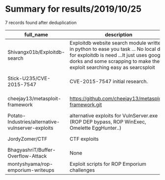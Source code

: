 
# Summary for results/2019/10/25
    
7 records found after deduplication

| full_name | description | html_url | matched_list | matched_count | pushed_at | size | stargazers_count | language | forks_count | vul_ids |
|---------------------------------------------------|-------------------------------------------------------------------------------------------------------------------------------------------------------------------------------------------------------------|----------------------------------------------------------------------|----------------------------------|-----------------|---------------------------|--------|--------------------|------------|---------------|-------------------|
| Shivangx01b/Exploitdb-search | Exploitdb website search module written in python to ease you task ... No local db for exploitdb is need ...It just uses google dorks and some scrapping to make the exploit searching easy as searcsploit | https://github.com/Shivangx01b/Exploitdb-search | ['exploit'] | 1 | 2019-10-25 13:40:42+00:00 | 15 | 8 | Python | 4 | [] |
| Stick-U235/CVE-2015-7547 | CVE-2015-7547 initial research. | https://github.com/Stick-U235/CVE-2015-7547 | ['cve-2'] | 1 | 2019-10-25 15:05:28+00:00 | 8 | 0 | Python | 0 | ['CVE-2015-7547'] |
| cheejay13/metasploit-framework | https://github.com/cheejay13/metasploit-framework.git | https://github.com/cheejay13/metasploit-framework | ['metasploit module OR payload'] | 1 | 2019-10-25 01:19:39+00:00 | 0 | 0 | nan | 0 | [] |
| Potato-Industries/alternative-vulnserver-exploits | alternative exploits for VulnServer.exe (ROP DEP bypass, ROP WinExec, Omelette EggHunter..) | https://github.com/Potato-Industries/alternative-vulnserver-exploits | ['exploit'] | 1 | 2019-10-25 13:55:02+00:00 | 10 | 0 | Python | 0 | [] |
| JordyZomer/CTF | CTF exploits | https://github.com/JordyZomer/CTF | ['exploit'] | 1 | 2019-10-25 06:40:55+00:00 | 932 | 0 | Python | 0 | [] |
| BhagyashriT/Buffer-Overflow-Attack | None | https://github.com/BhagyashriT/Buffer-Overflow-Attack | ['exploit'] | 1 | 2019-10-25 16:56:11+00:00 | 1 | 0 | C | 0 | [] |
| montyshyama/rop-emporium-writeups | Exploit scripts for ROP Emporium challenges | https://github.com/montyshyama/rop-emporium-writeups | ['exploit'] | 1 | 2019-10-25 19:41:08+00:00 | 944 | 0 | Python | 0 | [] |
